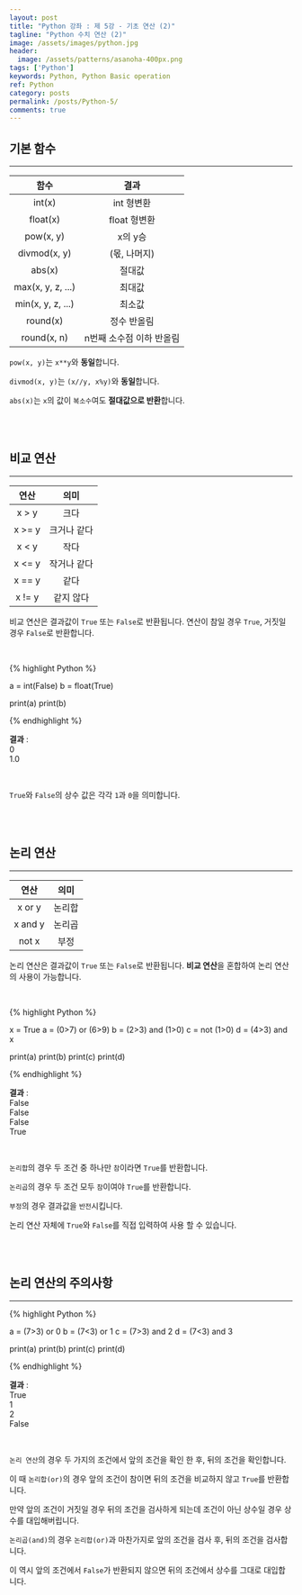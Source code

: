 ```yaml
---
layout: post
title: "Python 강좌 : 제 5강 - 기초 연산 (2)"
tagline: "Python 수치 연산 (2)"
image: /assets/images/python.jpg
header:
  image: /assets/patterns/asanoha-400px.png
tags: ['Python']
keywords: Python, Python Basic operation
ref: Python
category: posts
permalink: /posts/Python-5/
comments: true
---
```


## 기본 함수 ##
----------

|     함수     |     결과     |
|:------------:|:------------:|
|    int(x)    |  int 형변환  |
|   float(x)   | float 형변환 |
|   pow(x, y)  |    x의 y승   |
| divmod(x, y) | (몫, 나머지) |
|    abs(x)    |    절대값    |
|    max(x, y, z, ...)    |    최대값    |
|    min(x, y, z, ...)    |    최소값    |
|    round(x)    |    정수 반올림    |
|    round(x, n)    |    n번째 소수점 이하 반올림    |

`pow(x, y)`는 `x**y`와 **동일**합니다. 

`divmod(x, y)`는 `(x//y, x%y)`와 **동일**합니다.

`abs(x)`는 `x`의 값이 `복소수`여도 **절대값으로 반환**합니다.

<br>
<br>

## 비교 연산 ##
----------

|  연산  |     의미    |
|:------:|:-----------:|
|  x > y |     크다    |
| x >= y | 크거나 같다 |
|  x < y |     작다    |
| x <= y | 작거나 같다 |
| x == y |     같다    |
| x != y |  같지 않다  |

비교 연산은 결과값이 `True` 또는 `False`로 반환됩니다. 연산이 참일 경우 `True`, 거짓일 경우 `False`로 반환합니다.

<br>

{% highlight Python %}

a = int(False)
b = float(True)

print(a)
print(b)

{% endhighlight %}

**결과**
:    
0<br>
1.0<br>

<br>

`True`와 `False`의 상수 값은 각각 `1`과 `0`을 의미합니다.

<br>
<br>

## 논리 연산 ##
----------

|   연산  |  의미  |
|:-------:|:------:|
|  x or y | 논리합 |
| x and y | 논리곱 |
|  not x  |  부정  |

논리 연산은 결과값이 `True` 또는 `False`로 반환됩니다. **비교 연산**을 혼합하여 논리 연산의 사용이 가능합니다.

<br>

{% highlight Python %}

x = True
a = (0>7) or (6>9)
b = (2>3) and (1>0)
c = not (1>0)
d = (4>3) and x

print(a)
print(b)
print(c)
print(d)

{% endhighlight %}

**결과**
:    
False<br>
False<br>
False<br>
True

<br>

`논리합`의 경우 두 조건 중 하나만 `참`이라면 `True`를 반환합니다.

`논리곱`의 경우 두 조건 모두 `참`이여야 `True`를 반환합니다.

`부정`의 경우 결과값을 `반전`시킵니다.

논리 연산 자체에 `True`와 `False`를 직접 입력하여 사용 할 수 있습니다.

<br>
<br>

## 논리 연산의 주의사항 ##
----------

{% highlight Python %}

a = (7>3) or 0
b = (7<3) or 1
c = (7>3) and 2
d = (7<3) and 3

print(a)
print(b)
print(c)
print(d)

{% endhighlight %}

**결과**
:    
True<br>
1<br>
2<br>
False

<br>

`논리 연산`의 경우 두 가지의 조건에서 앞의 조건을 확인 한 후, 뒤의 조건을 확인합니다.

이 때 `논리합(or)`의 경우 앞의 조건이 참이면 뒤의 조건을 비교하지 않고 `True`를 반환합니다.

만약 앞의 조건이 거짓일 경우 뒤의 조건을 검사하게 되는데 조건이 아닌 상수일 경우 상수를 대입해버립니다.

`논리곱(and)`의 경우 `논리합(or)`과 마찬가지로 앞의 조건을 검사 후, 뒤의 조건을 검사합니다.

이 역시 앞의 조건에서 `False`가 반환되지 않으면 뒤의 조건에서 상수를 그대로 대입합니다.
